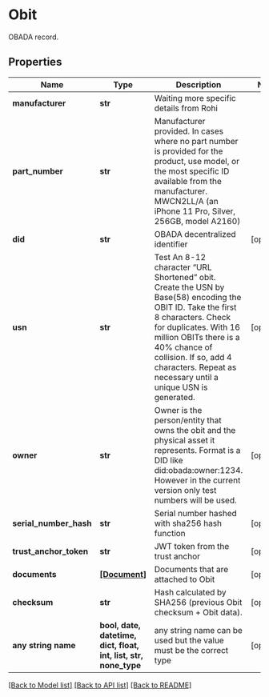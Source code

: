 # Obit

OBADA record.

## Properties
Name | Type | Description | Notes
------------ | ------------- | ------------- | -------------
**manufacturer** | **str** | Waiting more specific details from Rohi | 
**part_number** | **str** | Manufacturer provided. In cases where no part number is provided for the product, use model, or the most specific ID available from the manufacturer. MWCN2LL/A (an iPhone 11 Pro, Silver, 256GB, model A2160) | 
**did** | **str** | OBADA decentralized identifier | [optional] 
**usn** | **str** | Test An 8-12 character “URL Shortened” obit. Create the USN by Base(58) encoding the OBIT ID. Take the first 8 characters. Check for duplicates. With 16 million OBITs there is a 40% chance of collision. If so, add 4 characters. Repeat as necessary until a unique USN is generated.  | [optional] 
**owner** | **str** | Owner is the person/entity that owns the obit and the physical asset it represents. Format is a DID like did:obada:owner:1234. However in the current version only test numbers will be used. | [optional] 
**serial_number_hash** | **str** | Serial number hashed with sha256 hash function | [optional] 
**trust_anchor_token** | **str** | JWT token from the trust anchor | [optional] 
**documents** | [**[Document]**](Document.md) | Documents that are attached to Obit | [optional] 
**checksum** | **str** | Hash calculated by SHA256 (previous Obit checksum + Obit data).  | [optional] 
**any string name** | **bool, date, datetime, dict, float, int, list, str, none_type** | any string name can be used but the value must be the correct type | [optional]

[[Back to Model list]](../README.md#documentation-for-models) [[Back to API list]](../README.md#documentation-for-api-endpoints) [[Back to README]](../README.md)


